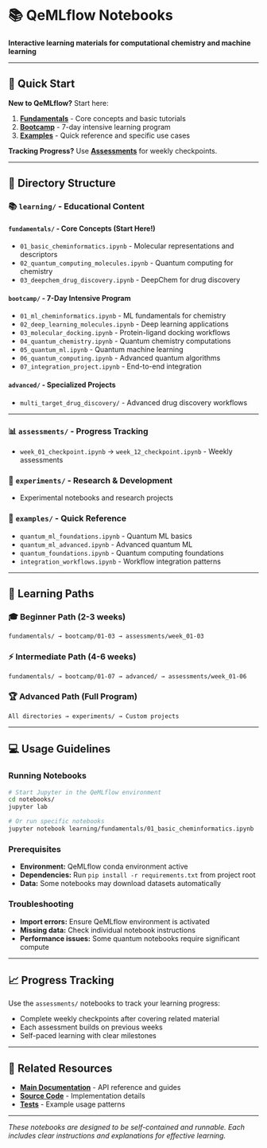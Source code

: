 # 📚 QeMLflow Notebooks

**Interactive learning materials for computational chemistry and machine learning**

---

## 🎯 **Quick Start**

**New to QeMLflow?** Start here:
1. **[Fundamentals](learning/fundamentals/)** - Core concepts and basic tutorials
2. **[Bootcamp](learning/bootcamp/)** - 7-day intensive learning program
3. **[Examples](examples/)** - Quick reference and specific use cases

**Tracking Progress?** Use **[Assessments](assessments/)** for weekly checkpoints.

---

## 📁 **Directory Structure**

### 📚 **`learning/`** - Educational Content

#### **`fundamentals/`** - Core Concepts (Start Here!)
- `01_basic_cheminformatics.ipynb` - Molecular representations and descriptors
- `02_quantum_computing_molecules.ipynb` - Quantum computing for chemistry
- `03_deepchem_drug_discovery.ipynb` - DeepChem for drug discovery

#### **`bootcamp/`** - 7-Day Intensive Program
- `01_ml_cheminformatics.ipynb` - ML fundamentals for chemistry
- `02_deep_learning_molecules.ipynb` - Deep learning applications
- `03_molecular_docking.ipynb` - Protein-ligand docking workflows
- `04_quantum_chemistry.ipynb` - Quantum chemistry computations
- `05_quantum_ml.ipynb` - Quantum machine learning
- `06_quantum_computing.ipynb` - Advanced quantum algorithms
- `07_integration_project.ipynb` - End-to-end integration

#### **`advanced/`** - Specialized Projects
- `multi_target_drug_discovery/` - Advanced drug discovery workflows

---

### 📊 **`assessments/`** - Progress Tracking
- `week_01_checkpoint.ipynb` → `week_12_checkpoint.ipynb` - Weekly assessments

### 🧪 **`experiments/`** - Research & Development
- Experimental notebooks and research projects

### 📖 **`examples/`** - Quick Reference
- `quantum_ml_foundations.ipynb` - Quantum ML basics
- `quantum_ml_advanced.ipynb` - Advanced quantum ML
- `quantum_foundations.ipynb` - Quantum computing foundations
- `integration_workflows.ipynb` - Workflow integration patterns

---

## 🚀 **Learning Paths**

### **🎓 Beginner Path (2-3 weeks)**
```
fundamentals/ → bootcamp/01-03 → assessments/week_01-03
```

### **⚡ Intermediate Path (4-6 weeks)**
```
fundamentals/ → bootcamp/01-07 → advanced/ → assessments/week_01-06
```

### **🏆 Advanced Path (Full Program)**
```
All directories → experiments/ → Custom projects
```

---

## 💻 **Usage Guidelines**

### **Running Notebooks**
```bash
# Start Jupyter in the QeMLflow environment
cd notebooks/
jupyter lab

# Or run specific notebooks
jupyter notebook learning/fundamentals/01_basic_cheminformatics.ipynb
```

### **Prerequisites**
- **Environment:** QeMLflow conda environment active
- **Dependencies:** Run `pip install -r requirements.txt` from project root
- **Data:** Some notebooks may download datasets automatically

### **Troubleshooting**
- **Import errors:** Ensure QeMLflow environment is activated
- **Missing data:** Check individual notebook instructions
- **Performance issues:** Some quantum notebooks require significant compute

---

## 📈 **Progress Tracking**

Use the `assessments/` notebooks to track your learning progress:
- Complete weekly checkpoints after covering related material
- Each assessment builds on previous weeks
- Self-paced learning with clear milestones

---

## 🔗 **Related Resources**

- **[Main Documentation](../docs/)** - API reference and guides
- **[Source Code](../src/qemlflow/)** - Implementation details
- **[Tests](../tests/)** - Example usage patterns

---

*These notebooks are designed to be self-contained and runnable. Each includes clear instructions and explanations for effective learning.*
